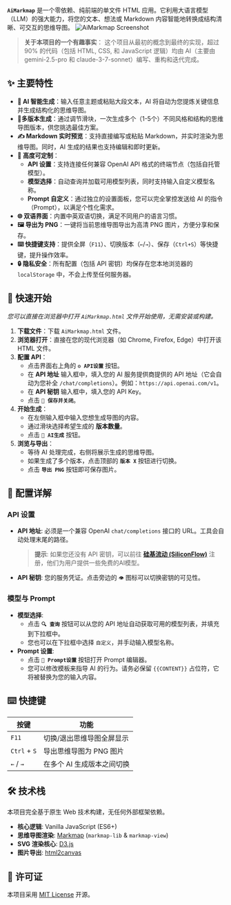 **`AiMarkmap`** 是一个零依赖、纯前端的单文件 HTML 应用。它利用大语言模型（LLM）的强大能力，将您的文本、想法或 Markdown 内容智能地转换成结构清晰、可交互的思维导图。
![AiMarkmap Screenshot](screenshot.png)
> **关于本项目的一个有趣事实**：
> 这个项目从最初的概念到最终的实现，超过 90% 的代码（包括 HTML, CSS, 和 JavaScript 逻辑）均由 AI（主要由 gemini-2.5-pro 和 claude-3-7-sonnet）编写、重构和迭代完成。


## ✨ 主要特性

*   **🤖 AI 智能生成**：输入任意主题或粘贴大段文本，AI 将自动为您提炼关键信息并生成结构化的思维导图。
*   **🔄多版本生成**：通过调节滑块，一次生成多个（1-5个）不同风格和结构的思维导图版本，供您挑选最佳方案。
*   **✍️ Markdown 实时预览**：支持直接编写或粘贴 Markdown，并实时渲染为思维导图。同时，AI 生成的结果也支持编辑和即时更新。
*   **🎨 高度可定制**：
    *   **API 设置**：支持连接任何兼容 OpenAI API 格式的终端节点（包括自托管模型）。
    *   **模型选择**：自动查询并加载可用模型列表，同时支持输入自定义模型名称。
    *   **Prompt 自定义**：通过独立的设置面板，您可以完全掌控发送给 AI 的指令（Prompt），以满足个性化需求。
*   **🌐 双语界面**：内置中英双语切换，满足不同用户的语言习惯。
*   **🖼️ 导出为 PNG**：一键将当前思维导图导出为高清 PNG 图片，方便分享和保存。
*   **⌨️ 快捷键支持**：提供全屏（`F11`）、切换版本（`←`/`→`）、保存（`Ctrl+S`）等快捷键，提升操作效率。
*   **🔒 隐私安全**：所有配置（包括 API 密钥）均保存在您本地浏览器的 `localStorage` 中，不会上传至任何服务器。

## 🚀 快速开始
*您可以直接在浏览器中打开 `AiMarkmap.html` 文件开始使用，无需安装或构建。*
1.  **下载文件**：下载 `AiMarkmap.html` 文件。
2.  **浏览器打开**：直接在您的现代浏览器（如 Chrome, Firefox, Edge）中打开该 HTML 文件。
3.  **配置 API**：
    *   点击界面右上角的 **`⚙️ API设置`** 按钮。
    *   在 **API 地址** 输入框中，填入您的 AI 服务提供商提供的 API 地址（它会自动为您补全 `/chat/completions`）。例如：`https://api.openai.com/v1`。
    *   在 **API 秘钥** 输入框中，填入您的 API Key。
    *   点击 **`💾 保存并关闭`**。
4.  **开始生成**：
    *   在左侧输入框中输入您想生成导图的内容。
    *   通过滑块选择希望生成的 **版本数量**。
    *   点击 **`🚀 AI生成`** 按钮。
5.  **浏览与导出**：
    *   等待 AI 处理完成，右侧将展示生成的思维导图。
    *   如果生成了多个版本，点击顶部的 **`版本 X`** 按钮进行切换。
    *   点击 **`导出 PNG`** 按钮即可保存图片。

## 🔧 配置详解

### API 设置
- **API 地址**: 必须是一个兼容 OpenAI `chat/completions` 接口的 URL。工具会自动处理末尾的路径。
    > **提示**: 如果您还没有 API 密钥，可以前往 **[硅基流动 (SiliconFlow)](https://cloud.siliconflow.cn/i/9afjLTa)** 注册，他们为用户提供一些免费的AI模型。
- **API 秘钥**: 您的服务凭证。点击旁边的 `👁️` 图标可以切换密钥的可见性。

### 模型与 Prompt
- **模型选择**:
    - 点击 **`🔍 查询`** 按钮可以从您的 API 地址自动获取可用的模型列表，并填充到下拉框中。
    - 您也可以在下拉框中选择 `自定义`，并手动输入模型名称。
- **Prompt 设置**:
    - 点击 **`📝 Prompt设置`** 按钮打开 Prompt 编辑器。
    - 您可以修改模板来指导 AI 的行为。请务必保留 `{{CONTENT}}` 占位符，它将被替换为您的输入内容。

## ⌨️ 快捷键

| 按键             | 功能                         |
| ---------------- | ---------------------------- |
| `F11`            | 切换/退出思维导图全屏显示    |
| `Ctrl` + `S`     | 导出思维导图为 PNG 图片      |
| `←` / `→`        | 在多个 AI 生成版本之间切换   |

## 🛠️ 技术栈

本项目完全基于原生 Web 技术构建，无任何外部框架依赖。

-   **核心逻辑**: Vanilla JavaScript (ES6+)
-   **思维导图渲染**: [Markmap](https://markmap.js.org/) (`markmap-lib` & `markmap-view`)
-   **SVG 渲染核心**: [D3.js](https://d3js.org/)
-   **图片导出**: [html2canvas](https://html2canvas.hertzen.com/)

## 📜 许可证
本项目采用 [MIT License](./LICENSE) 开源。
